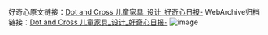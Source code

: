 好奇心原文链接：[Dot and Cross 儿童家具_设计_好奇心日报-](https://www.qdaily.com/articles/3746.html)
WebArchive归档链接：[Dot and Cross 儿童家具_设计_好奇心日报-](http://web.archive.org/web/20190623152858/https://www.qdaily.com/articles/3746.html)
![image](http://ww3.sinaimg.cn/large/007d5XDpgy1g3vd86o1utj30u03qbakq)
